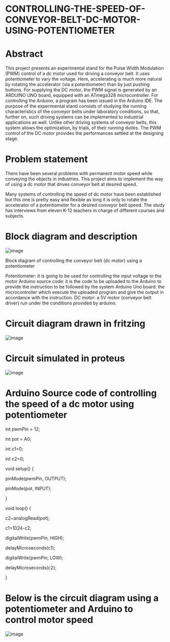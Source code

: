 # CONTROLLING-THE-SPEED-OF-CONVEYOR-BELT-DC-MOTOR-USING-POTENTIOMETER
# Abstract
This project presents an experimental stand for the Pulse Width Modulation (PWM) control of a dc motor used for driving a conveyor belt. It uses potentiometer to vary the voltage. Here, accelerating is much more natural by rotating the accelerator (via a potentiometer) than by just pushing buttons. For supplying the DC motor, the PWM signal is generated by an ARDUINO UNO board, equipped with an ATmega328 microcontroller. For controlling the Arduino, a program has been issued in the Arduino IDE. The purpose of the experimental stand consists of studying the running characteristics of the conveyor belts under laboratory conditions, so that, further on, such driving systems can be implemented to industrial applications as well. Unlike other driving systems of conveyor belts, this system allows the optimization, by trials, of their running duties. The PWM control of the DC motor provides the performances settled at the designing stage. 


# Problem statement
There have been several problems with permanent motor speed while conveying the objects in industries. This project aims to implement the way of using a dc motor that drives conveyor belt at desired speed.

Many systems of controlling the speed of dc motor have been established but this one is pretty easy and flexible as long it is only to rotate the accelerator of a potentiometer for a desired conveyor belt speed. The study has interviews from eleven K-12 teachers in charge of different courses and subjects.

# Block diagram and description
![image](https://user-images.githubusercontent.com/104390934/165178789-2e1e95e4-d98d-4d78-aa66-8fb4b951fc49.png)


Block diagram of controlling the conveyor belt (dc motor) using a potentiometer

Potentiometer: it is going to be used for controlling the input voltage to the motor
Arduino source code: it is the code to be uploaded to the Arduino to provide the instruction to be followed by the system
Arduino Uno board: the microcontroller which execute the uploaded program and give the output in accordance with the instruction.
DC motor: a 5V motor (conveyor belt driver) run under the conditions provided by arduino.




# Circuit diagram drawn in fritzing
![image](https://user-images.githubusercontent.com/104390934/165178503-b0ff859b-c180-4165-9c42-a384d99083c8.png)
# Circuit simulated in proteus
![image](https://user-images.githubusercontent.com/104390934/165178614-881f4110-0b4f-4cdb-8051-a97e8ef880d3.png)

# Arduino Source code of controlling the speed of a dc motor using potentiometer


int pwmPin = 12;

int pot = A0;

int c1=0;

int c2=0;

void setup() {

  pinMode(pwmPin, OUTPUT);
  
 
  pinMode(pot, INPUT);
  
}


void loop() {

  c2=analogRead(pot);
  
  c1=1024-c2;
  
  digitalWrite(pwmPin, HIGH);
  
  delayMicroseconds(c1);
  
  digitalWrite(pwmPin, LOW);
  
  delayMicroseconds(c2);
  
}


# Below is the circuit diagram using a potentiometer and Arduino to control motor speed
![image](https://user-images.githubusercontent.com/104390934/165178429-c21d7bbc-de57-42d2-a5ce-803bd9c9c9a7.png)


